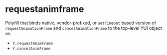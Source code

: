 requestanimframe
========
Polyfill that binds native, vendor-prefixed, or `setTimeout` based version of `requestAnimationFrame` and
`cancelAnimationFrame` to the top-level YUI object as:
   * `Y.requestAnimFrame`
   * `Y.cancelAnimFrame`
